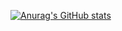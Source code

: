 [![Anurag's GitHub stats](https://github-readme-stats.vercel.app/api?username=bsaealteam6)](https://github.com/anuraghazra/github-readme-stats)


<!--
**bsasealteam6/bsasealteam6** is a ✨ _special_ ✨ repository because its `README.md` (this file) appears on your GitHub profile.

Here are some ideas to get you started:

- 🔭 I’m currently working on ...
- 🌱 I’m currently learning ...
- 👯 I’m looking to collaborate on ...
- 🤔 I’m looking for help with ...
- 💬 Ask me about ...
- 📫 How to reach me: ...
- 😄 Pronouns: ...
- ⚡ Fun fact: ...
-->
